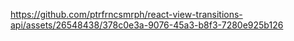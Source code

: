 

https://github.com/ptrfrncsmrph/react-view-transitions-api/assets/26548438/378c0e3a-9076-45a3-b8f3-7280e925b126

